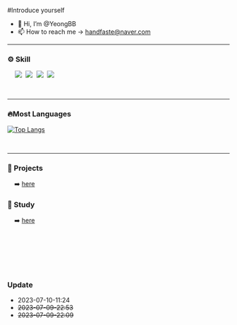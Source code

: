 
#Introduce yourself


- 👋 Hi, I’m @YeongBB
- 📫 How to reach me  ->  handfaste@naver.com


<!---
YeongBB/YeongBB is a ✨ special ✨ repository because its `README.md` (this file) appears on your GitHub profile.
You can click the Preview link to take a look at your changes.
--->


___

### ⚙️ Skill
<pre>
  <img src="https://img.shields.io/badge/java-007396?style=for-the-badge&logo=java&logoColor=white"> <img src="https://img.shields.io/badge/spring-6DB33F?style=for-the-badge&logo=spring&logoColor=white"> <img src="https://img.shields.io/badge/spring%20boot-6DB33F?style=for-the-badge&logo=spring%20boot&logoColor=white"> <img src="https://img.shields.io/badge/JPA-6DB33F?style=for-the-badge&logo=Color=white"> 
</pre>
<br>

___



### 🔥Most Languages
[![Top Langs](https://github-readme-stats.vercel.app/api/top-langs/?username=YeongBB&hide=jupyter%20notebook&layout=compact)](https://github.com/YeongBB/github-readme-stats)

<br>

___

### 📄 Projects
  &nbsp; &nbsp; ➡️ [here](https://github.com/YeongBB?tab=repositories)

### 📄 Study
   &nbsp; &nbsp; ➡️ [here](https://codepracticeroom.tistory.com/)



<br><br><br><br><br>
### Update
 - 2023-07-10-11:24
 - ~~2023-07-09-22:53~~
 - ~~2023-07-09-22:09~~
